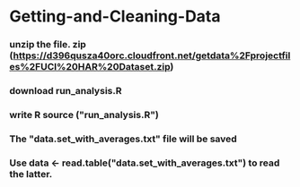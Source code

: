 Getting-and-Cleaning-Data
=========================
### unzip the file. zip (https://d396qusza40orc.cloudfront.net/getdata%2Fprojectfiles%2FUCI%20HAR%20Dataset.zip)
### download run_analysis.R
### write R source ("run_analysis.R")
### The "data.set_with_averages.txt" file will be saved
### Use data <- read.table("data.set_with_averages.txt") to read the latter.
